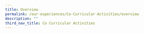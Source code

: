 ```yaml
---
title: Overview
permalink: /our-experiences/Co-Curricular-Activities/overview
description: ""
third_nav_title: Co Curricular Activities
---
```

